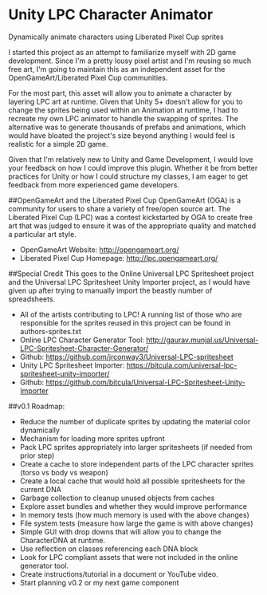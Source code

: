 # Unity LPC Character Animator
Dynamically animate characters using Liberated Pixel Cup sprites

I started this project as an attempt to familiarize myself with 2D game development. Since I'm a pretty lousy pixel artist and I'm reusing so much free art, I'm going to maintain this as an independent asset for the OpenGameArt/Liberated Pixel Cup communities.

For the most part, this asset will allow you to animate a character by layering LPC art at runtime. Given that Unity 5+ doesn't allow for you to change the sprites being used within an Animation at runtime, I had to recreate my own LPC animator to handle the swapping of sprites. The alternative was to generate thousands of prefabs and animations, which would have bloated the project's size beyond anything I would feel is realistic for a simple 2D game.

Given that I'm relatively new to Unity and Game Development, I would love your feedback on how I could improve this plugin. Whether it be from better practices for Unity or how I could structure my classes, I am eager to get feedback from more experienced game developers.

##OpenGameArt and the Liberated Pixel Cup
OpenGameArt (OGA) is a community for users to share a variety of free/open source art. The Liberated Pixel Cup (LPC) was a contest kickstarted by OGA to create free art that was judged to ensure it was of the appropriate quality and matched a particular art style.

* OpenGameArt Website: http://opengameart.org/
* Liberated Pixel Cup Homepage: http://lpc.opengameart.org/

##Special Credit
This goes to the Online Universal LPC Spritesheet project and the Universal LPC Spritesheet Unity Importer project, as I would have given up after trying to manually import the beastly number of spreadsheets.

 * All of the artists contributing to LPC! A running list of those who are responsible for the sprites reused in this project can be found in authors-sprites.txt
 * Online LPC Character Generator Tool: http://gaurav.munjal.us/Universal-LPC-Spritesheet-Character-Generator/
  * Github: https://github.com/jrconway3/Universal-LPC-spritesheet
 * Unity LPC Spritesheet Importer: https://bitcula.com/universal-lpc-spritesheet-unity-importer/
  * Github: https://github.com/bitcula/Universal-LPC-Spritesheet-Unity-Importer

##v0.1 Roadmap:
  * Reduce the number of duplicate sprites by updating the material color dynamically
  * Mechanism for loading more sprites upfront
  * Pack LPC sprites appropriately into larger spritesheets (if needed from prior step)
  * Create a cache to store independent parts of the LPC character sprites (torso vs body vs weapon)
  * Create a local cache that would hold all possible spritesheets for the current DNA
  * Garbage collection to cleanup unused objects from caches
  * Explore asset bundles and whether they would improve performance
  * In memory tests (how much memory is used with the above changes)
  * File system tests (measure how large the game is with above changes)
  * Simple GUI with drop downs that will allow you to change the CharacterDNA at runtime.
  * Use reflection on classes referencing each DNA block
  * Look for LPC compliant assets that were not included in the online generator tool.
  * Create instructions/tutorial in a document or YouTube video.
  * Start planning v0.2 or my next game component
  
